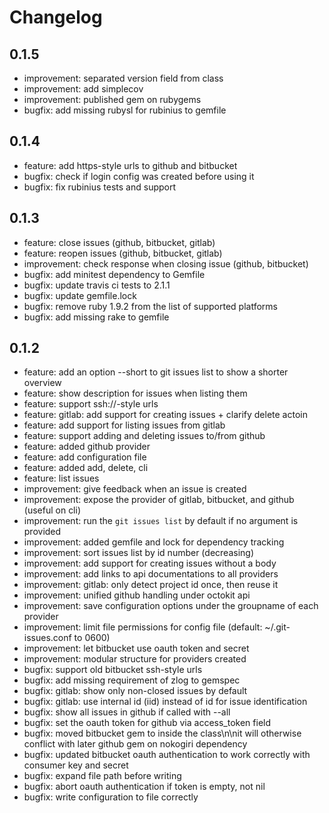 # Changelog

## 0.1.5

* improvement: separated version field from class
* improvement: add simplecov
* improvement: published gem on rubygems
* bugfix: add missing rubysl for rubinius to gemfile

## 0.1.4

* feature: add https-style urls to github and bitbucket
* bugfix: check if login config was created before using it
* bugfix: fix rubinius tests and support

## 0.1.3

* feature: close issues (github, bitbucket, gitlab)
* feature: reopen issues (github, bitbucket, gitlab)
* improvement: check response when closing issue (github, bitbucket)
* bugfix: add minitest dependency to Gemfile
* bugfix: update travis ci tests to 2.1.1
* bugfix: update gemfile.lock
* bugfix: remove ruby 1.9.2 from the list of supported platforms
* bugfix: add missing rake to gemfile

## 0.1.2

* feature: add an option --short to git issues list to show a shorter overview
* feature: show description for issues when listing them
* feature: support ssh://-style urls
* feature: gitlab: add support for creating issues + clarify delete actoin
* feature: add support for listing issues from gitlab
* feature: support adding and deleting issues to/from github
* feature: added github provider
* feature: add configuration file
* feature: added add, delete, cli
* feature: list issues
* improvement: give feedback when an issue is created
* improvement: expose the provider of gitlab, bitbucket, and github (useful on cli)
* improvement: run the `git issues list` by default if no argument is provided
* improvement: added gemfile and lock for dependency tracking
* improvement: sort issues list by id number (decreasing)
* improvement: add support for creating issues without a body
* improvement: add links to api documentations to all providers
* improvement: gitlab: only detect project id once, then reuse it
* improvement: unified github handling under octokit api
* improvement: save configuration options under the groupname of each provider
* improvement: limit file permissions for config file (default: ~/.git-issues.conf to 0600)
* improvement: let bitbucket use oauth token and secret
* improvement: modular structure for providers created
* bugfix: support old bitbucket ssh-style urls
* bugfix: add missing requirement of zlog to gemspec
* bugfix: gitlab: show only non-closed issues by default
* bugfix: gitlab: use internal id (iid) instead of id for issue identification
* bugfix: show all issues in github if called with --all
* bugfix: set the oauth token for github via access_token field
* bugfix: moved bitbucket gem to inside the class\n\nit will otherwise conflict with later github gem on nokogiri dependency
* bugfix: updated bitbucket oauth authentication to work correctly with consumer key and secret
* bugfix: expand file path before writing
* bugfix: abort oauth authentication if token is empty, not nil
* bugfix: write configuration to file correctly
